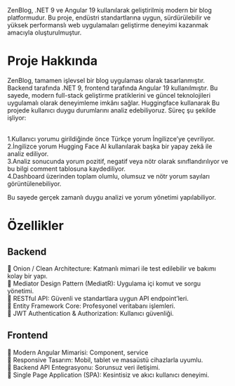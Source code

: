 ZenBlog, .NET 9 ve Angular 19 kullanılarak geliştirilmiş modern bir blog platformudur. Bu proje, endüstri standartlarına uygun, sürdürülebilir ve yüksek performanslı web uygulamaları geliştirme deneyimi kazanmak amacıyla oluşturulmuştur.

<h1>Proje Hakkında</h1>
ZenBlog, tamamen işlevsel bir blog uygulaması olarak tasarlanmıştır. Backend tarafında .NET 9, frontend tarafında Angular 19 kullanılmıştır. Bu sayede, modern full-stack geliştirme pratiklerini ve güncel teknolojileri uygulamalı olarak deneyimleme imkânı sağlar.
Huggingface kullanarak Bu projede kullanıcı duygu durumlarını analiz edebiliyoruz. Süreç şu şekilde işliyor: <br><br>

1.Kullanıcı yorumu girildiğinde önce Türkçe yorum İngilizce’ye çevriliyor. <br>
2.İngilizce yorum Hugging Face AI kullanılarak başka bir yapay zekâ ile analiz ediliyor.<br>
3.Analiz sonucunda yorum pozitif, negatif veya nötr olarak sınıflandırılıyor ve bu bilgi comment tablosuna kaydediliyor.<br>
4.Dashboard üzerinden toplam olumlu, olumsuz ve nötr yorum sayıları görüntülenebiliyor.<br>

Bu sayede gerçek zamanlı duygu analizi ve yorum yönetimi yapılabiliyor.

<h1>Özellikler</h1>
<h2>Backend</h2>
📌 Onion / Clean Architecture: Katmanlı mimari ile test edilebilir ve bakımı kolay bir yapı.<br>
📌 Mediator Design Pattern (MediatR): Uygulama içi komut ve sorgu yönetimi.<br>
📌 RESTful API: Güvenli ve standartlara uygun API endpoint’leri.<br>
📌 Entity Framework Core: Profesyonel veritabanı işlemleri.<br>
📌 JWT Authentication & Authorization: Kullanıcı güvenliği.<br>

<h2>Frontend</h2>

📌 Modern Angular Mimarisi: Component, service<br>
📌 Responsive Tasarım: Mobil, tablet ve masaüstü cihazlarla uyumlu.<br>
📌 Backend API Entegrasyonu: Sorunsuz veri iletişimi.<br>
📌 Single Page Application (SPA): Kesintisiz ve akıcı kullanıcı deneyimi.<br>

